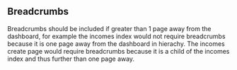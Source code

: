 ## Breadcrumbs

Breadcrumbs should be included if greater than 1 page away from the dashboard, for example the incomes index would not require breadcrumbs because it is one page away from the dashboard in hierachy. The incomes create page would require breadcrumbs because it is a child of the incomes index and thus further than one page away.